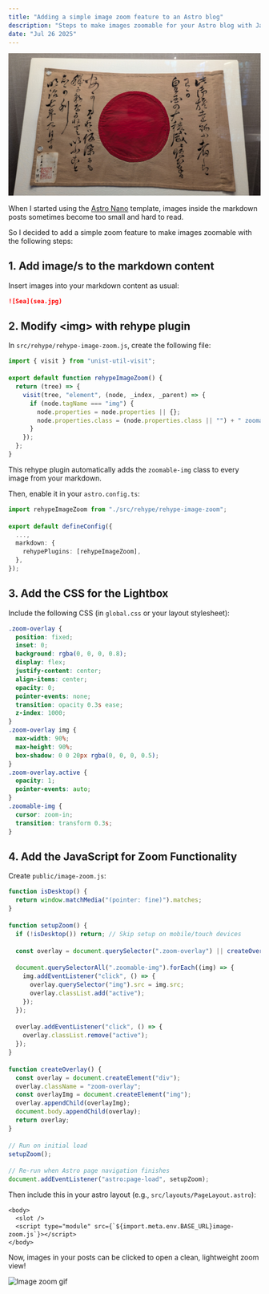 ```yaml
---
title: "Adding a simple image zoom feature to an Astro blog"
description: "Steps to make images zoomable for your Astro blog with JavaScript and CSS."
date: "Jul 26 2025"
---
```


![Flag](flag.jpg)

When I started using the [Astro Nano](https://github.com/markhorn-dev/astro-nano) template, images inside the markdown posts sometimes become too small and hard to read.

So I decided to add a simple zoom feature to make images zoomable with the following steps:

## 1. Add image/s to the markdown content

Insert images into your markdown content as usual:

```md
![Sea](sea.jpg)
```

## 2. Modify \<img\> with rehype plugin

In `src/rehype/rehype-image-zoom.js`, create the following file:

```js
import { visit } from "unist-util-visit";

export default function rehypeImageZoom() {
  return (tree) => {
    visit(tree, "element", (node, _index, _parent) => {
      if (node.tagName === "img") {
        node.properties = node.properties || {};
        node.properties.class = (node.properties.class || "") + " zoomable-img";
      }
    });
  };
}
```

This rehype plugin automatically adds the `zoomable-img` class to every image from your markdown.

Then, enable it in your `astro.config.ts`:

```ts
import rehypeImageZoom from "./src/rehype/rehype-image-zoom";

export default defineConfig({
  ...,
  markdown: {
    rehypePlugins: [rehypeImageZoom],
  },
});
```

## 3. Add the CSS for the Lightbox

Include the following CSS (in `global.css` or your layout stylesheet):

```css
.zoom-overlay {
  position: fixed;
  inset: 0;
  background: rgba(0, 0, 0, 0.8);
  display: flex;
  justify-content: center;
  align-items: center;
  opacity: 0;
  pointer-events: none;
  transition: opacity 0.3s ease;
  z-index: 1000;
}
.zoom-overlay img {
  max-width: 90%;
  max-height: 90%;
  box-shadow: 0 0 20px rgba(0, 0, 0, 0.5);
}
.zoom-overlay.active {
  opacity: 1;
  pointer-events: auto;
}
.zoomable-img {
  cursor: zoom-in;
  transition: transform 0.3s;
}
```

## 4. Add the JavaScript for Zoom Functionality

Create `public/image-zoom.js`:

```js
function isDesktop() {
  return window.matchMedia("(pointer: fine)").matches;
}

function setupZoom() {
  if (!isDesktop()) return; // Skip setup on mobile/touch devices

  const overlay = document.querySelector(".zoom-overlay") || createOverlay();

  document.querySelectorAll(".zoomable-img").forEach((img) => {
    img.addEventListener("click", () => {
      overlay.querySelector("img").src = img.src;
      overlay.classList.add("active");
    });
  });

  overlay.addEventListener("click", () => {
    overlay.classList.remove("active");
  });
}

function createOverlay() {
  const overlay = document.createElement("div");
  overlay.className = "zoom-overlay";
  const overlayImg = document.createElement("img");
  overlay.appendChild(overlayImg);
  document.body.appendChild(overlay);
  return overlay;
}

// Run on initial load
setupZoom();

// Re-run when Astro page navigation finishes
document.addEventListener("astro:page-load", setupZoom);
```

Then include this in your astro layout (e.g., `src/layouts/PageLayout.astro`):

```astro
<body>
  <slot />
  <script type="module" src={`${import.meta.env.BASE_URL}image-zoom.js`}></script>
</body>
```

Now, images in your posts can be clicked to open a clean, lightweight zoom view!

![Image zoom gif](image-zoom.gif)
